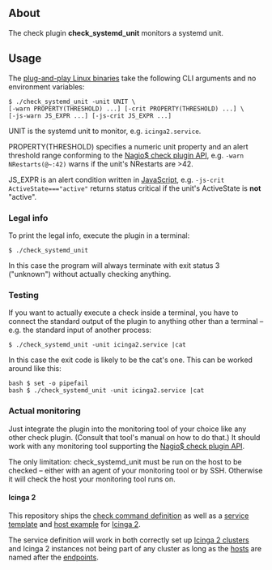 ## About

The check plugin **check\_systemd\_unit** monitors a systemd unit.

## Usage

The [plug-and-play Linux binaries]
take the following CLI arguments and no environment variables:

```
$ ./check_systemd_unit -unit UNIT \
[-warn PROPERTY(THRESHOLD) ...] [-crit PROPERTY(THRESHOLD) ...] \
[-js-warn JS_EXPR ...] [-js-crit JS_EXPR ...]
```

UNIT is the systemd unit to monitor, e.g. `icinga2.service`.

PROPERTY(THRESHOLD) specifies a numeric unit property and
an alert threshold range conforming to the [Nagio$ check plugin API],
e.g. `-warn NRestarts(@~:42)` warns if the unit's NRestarts are >42.

JS_EXPR is an alert condition written in [JavaScript],
e.g. `-js-crit ActiveState==="active"` returns status critical
if the unit's ActiveState is **not** "active".

### Legal info

To print the legal info, execute the plugin in a terminal:

```
$ ./check_systemd_unit
```

In this case the program will always terminate with exit status 3 ("unknown")
without actually checking anything.

### Testing

If you want to actually execute a check inside a terminal,
you have to connect the standard output of the plugin to anything
other than a terminal – e.g. the standard input of another process:

```
$ ./check_systemd_unit -unit icinga2.service |cat
```

In this case the exit code is likely to be the cat's one.
This can be worked around like this:

```
bash $ set -o pipefail
bash $ ./check_systemd_unit -unit icinga2.service |cat
```

### Actual monitoring

Just integrate the plugin into the monitoring tool of your choice
like any other check plugin. (Consult that tool's manual on how to do that.)
It should work with any monitoring tool
supporting the [Nagio$ check plugin API].

The only limitation: check\_systemd\_unit must be run on the host
to be checked – either with an agent of your monitoring tool or by SSH.
Otherwise it will check the host your monitoring tool runs on.

#### Icinga 2

This repository ships the [check command definition]
as well as a [service template] and [host example] for [Icinga 2].

The service definition will work in both correctly set up [Icinga 2 clusters]
and Icinga 2 instances not being part of any cluster
as long as the [hosts] are named after the [endpoints].

[plug-and-play Linux binaries]: https://github.com/Al2Klimov/check_systemd_unit/releases
[Nagio$ check plugin API]: https://nagios-plugins.org/doc/guidelines.html#AEN78
[JavaScript]: https://developer.mozilla.org/en-US/docs/Web/JavaScript
[check command definition]: ./icinga2/check_systemd_unit.conf
[service template]: ./icinga2/check_systemd_unit-service.conf
[host example]: ./icinga2/check_systemd_unit-host.conf
[Icinga 2]: https://www.icinga.com/docs/icinga2/latest/doc/01-about/
[Icinga 2 clusters]: https://www.icinga.com/docs/icinga2/latest/doc/06-distributed-monitoring/
[hosts]: https://www.icinga.com/docs/icinga2/latest/doc/09-object-types/#host
[endpoints]: https://www.icinga.com/docs/icinga2/latest/doc/09-object-types/#endpoint
